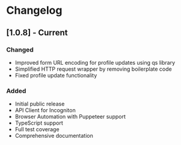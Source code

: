 # Changelog

## [1.0.8] - Current

### Changed

- Improved form URL encoding for profile updates using qs library
- Simplified HTTP request wrapper by removing boilerplate code
- Fixed profile update functionality

### Added

- Initial public release
- API Client for Incogniton
- Browser Automation with Puppeteer support
- TypeScript support
- Full test coverage
- Comprehensive documentation
